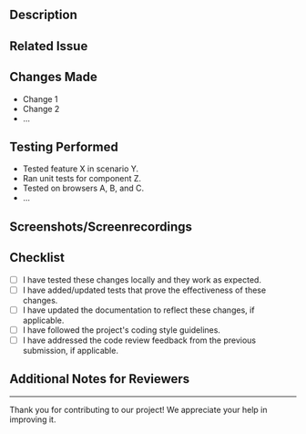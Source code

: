## Description

<!--- Describe the changes introduced by this pull request. -->
<!--- Explain what problem it solves or what feature/fix it adds. -->

## Related Issue

<!--- If this pull request is related to a specific issue, reference it here using #issue_number. -->
<!--- For example, "Fixes #123" or "Addresses #456". -->

## Changes Made

<!--- Provide a summary of the changes made in this pull request. -->
<!--- Include any relevant technical details or architecture changes. -->

-   Change 1
-   Change 2
-   ...

## Testing Performed

<!--- Describe the testing that you have performed to validate these changes. -->
<!--- Include information about test cases, testing environments, and results. -->

-   Tested feature X in scenario Y.
-   Ran unit tests for component Z.
-   Tested on browsers A, B, and C.
-   ...


## Screenshots/Screenrecordings

<!-- Add Screenshots/Screenrecordings, if applicable, to help explain this pull request. -->

## Checklist

<!--- Please check the boxes that apply to this pull request. -->
<!--- You can add or remove items as needed. -->

-   [ ] I have tested these changes locally and they work as expected.
-   [ ] I have added/updated tests that prove the effectiveness of these changes.
-   [ ] I have updated the documentation to reflect these changes, if applicable.
-   [ ] I have followed the project's coding style guidelines.
-   [ ] I have addressed the code review feedback from the previous submission, if applicable.

## Additional Notes for Reviewers

<!--- Provide any additional context or notes for the reviewers. -->
<!--- This might include details about design decisions, potential concerns, or anything else relevant. -->

---

Thank you for contributing to our project! We appreciate your help in improving it.
